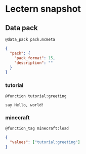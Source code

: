 # Lectern snapshot

## Data pack

`@data_pack pack.mcmeta`

```json
{
  "pack": {
    "pack_format": 15,
    "description": ""
  }
}
```

### tutorial

`@function tutorial:greeting`

```mcfunction
say Hello, world!
```

### minecraft

`@function_tag minecraft:load`

```json
{
  "values": ["tutorial:greeting"]
}
```
